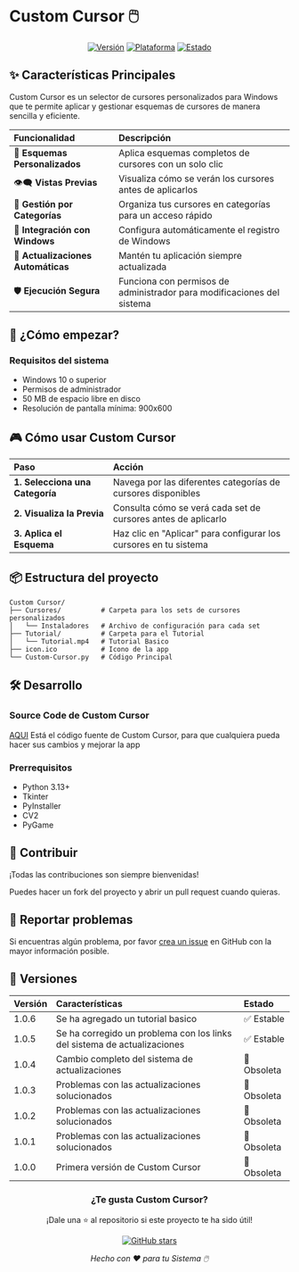 # Custom Cursor 🖱️

<div align="center">

[![Versión](https://img.shields.io/badge/Versión-1.0.5-success)](https://github.com/TheKeProjects/Custom-Cursor/releases/latest/download/Custom-Cursor_Setup.exe)
[![Plataforma](https://img.shields.io/badge/Plataforma-Windows-informational)](https://www.microsoft.com/windows)
[![Estado](https://img.shields.io/badge/Estado-Activo-brightgreen)](https://github.com/TheKeProjects/Custom-Cursor)

</div>

## ✨ Características Principales

Custom Cursor es un selector de cursores personalizados para Windows que te permite aplicar y gestionar esquemas de cursores de manera sencilla y eficiente.

| Funcionalidad | Descripción |
| :--- | :--- |
| 🎨 **Esquemas Personalizados** | Aplica esquemas completos de cursores con un solo clic |
| 👁️‍🗨️ **Vistas Previas** | Visualiza cómo se verán los cursores antes de aplicarlos |
| 📂 **Gestión por Categorías** | Organiza tus cursores en categorías para un acceso rápido |
| 🔧 **Integración con Windows** | Configura automáticamente el registro de Windows |
| 🔄 **Actualizaciones Automáticas** | Mantén tu aplicación siempre actualizada |
| 🛡️ **Ejecución Segura** | Funciona con permisos de administrador para modificaciones del sistema |

## 🚀 ¿Cómo empezar?

### Requisitos del sistema
- Windows 10 o superior
- Permisos de administrador
- 50 MB de espacio libre en disco
- Resolución de pantalla mínima: 900x600

## 🎮 Cómo usar Custom Cursor

| Paso | Acción |
| :--- | :--- |
| **1. Selecciona una Categoría** | Navega por las diferentes categorías de cursores disponibles |
| **2. Visualiza la Previa** | Consulta cómo se verá cada set de cursores antes de aplicarlo |
| **3. Aplica el Esquema** | Haz clic en "Aplicar" para configurar los cursores en tu sistema |

## 📦 Estructura del proyecto

```
Custom Cursor/
├── Cursores/          # Carpeta para los sets de cursores personalizados
│   └── Instaladores   # Archivo de configuración para cada set
├── Tutorial/          # Carpeta para el Tutorial
│   └── Tutorial.mp4   # Tutorial Basico
├── icon.ico           # Icono de la app
└── Custom-Cursor.py   # Código Principal
```

## 🛠️ Desarrollo

### Source Code de Custom Cursor
[AQUI](https://raw.githubusercontent.com/TheKeProjects/Custom-Cursor/main/CustomCursor.zip) Está el código fuente de Custom Cursor, para que cualquiera pueda hacer sus cambios y mejorar la app

### Prerrequisitos
- Python 3.13+
- Tkinter
- PyInstaller
- CV2
- PyGame

## 🤝 Contribuir

¡Todas las contribuciones son siempre bienvenidas!  

Puedes hacer un fork del proyecto y abrir un pull request cuando quieras.

## 🐛 Reportar problemas

Si encuentras algún problema, por favor [crea un issue](https://github.com/TheKeProjects/Custom-Cursor/issues) en GitHub con la mayor información posible.

## 🌟 Versiones

| Versión | Características | Estado |
| :--- | :--- | :--- |
| 1.0.6 | Se ha agregado un tutorial basico | ✅ Estable |
| 1.0.5 | Se ha corregido un problema con los links del sistema de actualizaciones | ✅ Estable |
| 1.0.4 | Cambio completo del sistema de actualizaciones | 🚫 Obsoleta |
| 1.0.3 | Problemas con las actualizaciones solucionados | 🚫 Obsoleta |
| 1.0.2 | Problemas con las actualizaciones solucionados | 🚫 Obsoleta |
| 1.0.1 | Problemas con las actualizaciones solucionados | 🚫 Obsoleta |
| 1.0.0 | Primera versión de Custom Cursor | 🚫 Obsoleta |

<div align="center">

### ¿Te gusta Custom Cursor?

¡Dale una ⭐ al repositorio si este proyecto te ha sido útil!

[![GitHub stars](https://img.shields.io/github/stars/TheKeProjects/Custom-Cursor?style=social)](https://github.com/TheKeProjects/Custom-Cursor/stargazers)

*Hecho con ❤️ para tu Sistema 🖱️*

</div>
